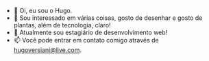 - 👋 Oi, eu sou o Hugo.
- 👀 Sou interessado em várias coisas, gosto de desenhar e gosto de plantas, além de tecnologia, claro!
- 🌱 Atualmente sou estagiário de desenvolvimento web!
- 📫 Você pode entrar em contato comigo através de hugoversiani@live.com.

<!---
HugoVersiani/HugoVersiani is a ✨ special ✨ repository because its `README.md` (this file) appears on your GitHub profile.
You can click the Preview link to take a look at your changes.
--->
